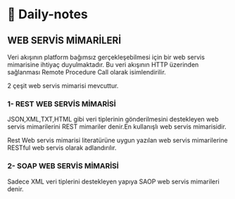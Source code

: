 # 💫 Daily-notes
## WEB SERVİS MİMARİLERİ
Veri akışının platform bağımsız gerçekleşebilmesi için bir web servis mimarisine ihtiyaç duyulmaktadır. Bu veri akışının HTTP üzerinden sağlanması Remote Procedure Call olarak isimlendirilir.

2 çeşit web servis mimarisi mevcuttur.

### 1- REST WEB SERVİS MİMARİSİ

JSON,XML,TXT,HTML gibi veri tiplerinin gönderilmesini destekleyen web servis mimarilerini REST mimariler denir.En kullanışlı web servis mimarisidir.

Rest Web servis mimarisi literatürüne uygun yazılan web servis mimarilerine RESTful web servis olarak adlandırılır.

### 2- SOAP WEB SERVİS MİMARİSİ

Sadece XML veri tiplerini destekleyen yapıya SAOP web servis mimarileri denir.

